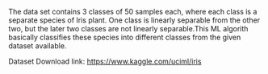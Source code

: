 The data set contains 3 classes of 50 samples each, where each class is a separate species of Iris plant. One class is linearly separable from the other two, but the later two classes are not linearly separable.This ML algorith basically classifies these species into different classes from the given dataset available.

Dataset Download link: https://www.kaggle.com/uciml/iris


